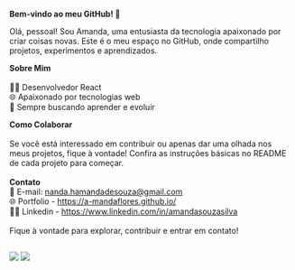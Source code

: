 
**Bem-vindo ao meu GitHub! 👋**<br/>

Olá, pessoal! Sou Amanda, uma entusiasta da tecnologia apaixonado por criar coisas novas. 
Este é o meu espaço no GitHub, onde compartilho projetos, experimentos e aprendizados.

**Sobre Mim**
<br/><br/>
👨‍💻 Desenvolvedor React<br/>
🌐 Apaixonado por tecnologias web<br/>
🚀 Sempre buscando aprender e evoluir<br/>

**Como Colaborar**<br/><br/>
Se você está interessado em contribuir ou apenas dar uma olhada nos meus projetos, fique à vontade! Confira as instruções básicas no README de cada projeto para começar.
<br/><br/>
**Contato**<br/>
📧 E-mail: nanda.hamandadesouza@gmail.com<br/>
🌐 Portfolio - https://a-mandaflores.github.io/<br/>
👨‍💻 Linkedin - https://www.linkedin.com/in/amandasouzasilva<br/>
<br/>
Fique à vontade para explorar, contribuir e entrar em contato! 
  
  ##
  
  <div> 
  <a href = "mailto:manda.hamandadesouza@gmail.com"><img src="https://img.shields.io/badge/-Gmail-%23333?style=for-the-badge&logo=gmail&logoColor=white" target="_blank"></a>
  <a href="https://www.linkedin.com/in/amandasouzasilva" target="_blank"><img src="https://img.shields.io/badge/-LinkedIn-%230077B5?style=for-the-badge&logo=linkedin&logoColor=white" target="_blank"></a> 
 
</div>
